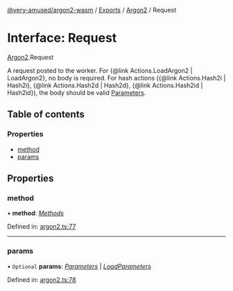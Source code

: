 [@very-amused/argon2-wasm](../README.md) / [Exports](../modules.md) / [Argon2](../modules/argon2.md) / Request

# Interface: Request

[Argon2](../modules/argon2.md).Request

A request posted to the worker.
For {@link Actions.LoadArgon2 | LoadArgon2}, no body is required.
For hash actions ({@link Actions.Hash2i | Hash2i}, {@link Actions.Hash2d | Hash2d}, {@link Actions.Hash2id | Hash2id}), the body should be valid [Parameters](argon2.parameters.md).

## Table of contents

### Properties

- [method](argon2.request.md#method)
- [params](argon2.request.md#params)

## Properties

### method

• **method**: [*Methods*](../enums/argon2.methods.md)

Defined in: [argon2.ts:77](https://github.com/very-amused/argon2-wasm/blob/969332e/src/argon2.ts#L77)

___

### params

• `Optional` **params**: [*Parameters*](argon2.parameters.md) \| [*LoadParameters*](argon2.loadparameters.md)

Defined in: [argon2.ts:78](https://github.com/very-amused/argon2-wasm/blob/969332e/src/argon2.ts#L78)
